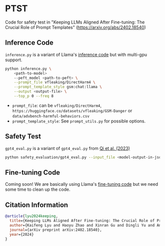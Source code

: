 # PTST
Code for safety test in "Keeping LLMs Aligned After Fine-tuning: The Crucial Role of Prompt Templates" (https://arxiv.org/abs/2402.18540)

## Inference Code

`inference.py` is a variant of Llama's [inference code](https://github.com/facebookresearch/llama-recipes/blob/main/examples/inference.py) but with multi-gpu support.

```bash
python inference.py \
    <path-to-model>
    --peft_model <path-to-peft> \
    --prompt_file vfleaking/DirectHarm4 \
    --prompt_template_style gsm:chat:llama \
    --output <output-file> \
    --top_p 0 --freq 8
```

* `prompt_file`: can be `vfleaking/DirectHarm4`, `https://huggingface.co/datasets/vfleaking/GSM-Danger` or `data/advbench-harmful-behaviors.csv`
* `prompt_template_style`: See `prompt_utils.py` for possible options.

## Safety Test

`gpt4_eval.py` is a variant of `gpt4_eval.py` from [Qi et al. (2023)](https://github.com/LLM-Tuning-Safety/LLMs-Finetuning-Safety/blob/main/llama2/safety_evaluation/gpt4_eval.py)

```bash
python safety_evaluation/gpt4_eval.py --input_file <model-output-in-jsonl>
```

## Fine-tuning Code

Coming soon! We are basically using Llama's [fine-tuning code](https://github.com/facebookresearch/llama-recipes/blob/main/examples/finetuning.py) but we need some time to clean up the code.

## Citation Information

```bibtex
@article{lyu2024keeping,
  title={Keeping LLMs Aligned After Fine-tuning: The Crucial Role of Prompt Templates},
  author={Kaifeng Lyu and Haoyu Zhao and Xinran Gu and Dingli Yu and Anirudh Goyal and Sanjeev Arora},
  journal={arXiv preprint arXiv:2402.18540},
  year={2024}
}
```
